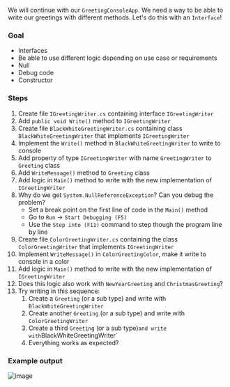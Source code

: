 We will continue with our `GreetingConsoleApp`. We need a way to be able to write our greetings with different methods. Let's do this with an `Interface`!

### Goal
- Interfaces
- Be able to use different logic depending on use case or requirements
- Null
- Debug code
- Constructor

### Steps
1. Create file `IGreetingWriter.cs` containing interface `IGreetingWriter`
2. Add `public void Write()` method to `IGreetingWriter`
3. Create file `BlackWhiteGreetingWriter.cs` containing class `BlackWhiteGreetingWriter` that implements `IGreetingWriter`
4. Implement the `Write()` method in `BlackWhiteGreetingWriter` to write to console
5. Add property of type `IGreetingWriter` with name `GreetingWriter` to `Greeting` class
6. Add `WriteMessage()` method to `Greeting` class
7. Add logic in `Main()` method to write with the new implementation of `IGreetingWriter`
8. Why do we get `System.NullReferenceException`? Can you debug the problem?
    - Set a break point on the first line of code in the `Main()` method
    - Go to `Run` -> `Start Debugging (F5)`
    - Use the `Step into (F11)` command to step though the program line by line
9. Create file `ColorGreetingWriter.cs` containing the class `ColorGreetingWriter` that implements `IGreetingWriter` 
10. Implement `WriteMessage()` in `ColorGreetingColor`, make it write to console in a color
11. Add logic in `Main()` method to write with the new implementation of `IGreetingWriter`
12. Does this logic also work with `NewYearGreeting` and `ChristmasGreeting`?
13. Try writing in this sequence:
    1. Create a `Greeting` (or a sub type) and write with `BlackWhiteGreetingWriter`
    2. Create another `Greeting` (or a sub type) and write with `ColorGreetingWriter`
    3. Create a third `Greeting` (or a sub type)` and write with `BlackWhiteGreetingWriter`
    4. Everything works as expected?

### Example output
![image](https://user-images.githubusercontent.com/2921523/144608132-8a4546eb-0bf5-47c0-80f3-cc2ae072c3bf.png)
